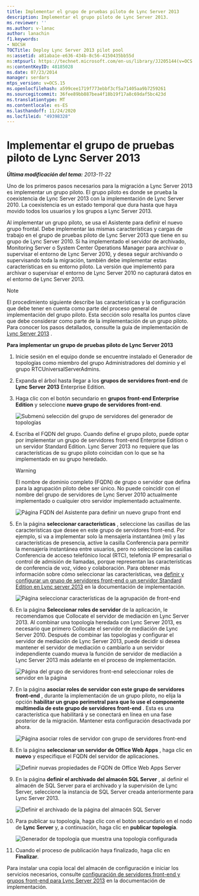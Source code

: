 ```yaml
---
title: Implementar el grupo de pruebas piloto de Lync Server 2013
description: Implementar el grupo piloto de Lync Server 2013.
ms.reviewer: ''
ms.author: v-lanac
author: lanachin
f1.keywords:
- NOCSH
TOCTitle: Deploy Lync Server 2013 pilot pool
ms:assetid: a81aba1e-e636-434b-8c56-4150435bb55d
ms:mtpsurl: https://technet.microsoft.com/en-us/library/JJ205144(v=OCS.15)
ms:contentKeyID: 48185028
ms.date: 07/23/2014
manager: serdars
mtps_version: v=OCS.15
ms.openlocfilehash: a599cee1719f773ebbf3cf5a71405aa9b7259261
ms.sourcegitcommit: 36fee89bb887bea4f18b19f17a8c69daf5bc423d
ms.translationtype: MT
ms.contentlocale: es-ES
ms.lasthandoff: 11/24/2020
ms.locfileid: "49398328"
---
```

# <a name="deploy-lync-server-2013-pilot-pool"></a>Implementar el grupo de pruebas piloto de Lync Server 2013

<div data-xmlns="http://www.w3.org/1999/xhtml">

<div class="topic" data-xmlns="http://www.w3.org/1999/xhtml" data-msxsl="urn:schemas-microsoft-com:xslt" data-cs="https://msdn.microsoft.com/">

<div data-asp="https://msdn2.microsoft.com/asp">



</div>

<div id="mainSection">

<div id="mainBody">

<span> </span>

_**Última modificación del tema:** 2013-11-22_

Uno de los primeros pasos necesarios para la migración a Lync Server 2013 es implementar un grupo piloto. El grupo piloto es donde se prueba la coexistencia de Lync Server 2013 con la implementación de Lync Server 2010. La coexistencia es un estado temporal que dura hasta que haya movido todos los usuarios y los grupos a Lync Server 2013.

Al implementar un grupo piloto, se usa el Asistente para definir el nuevo grupo frontal. Debe implementar las mismas características y cargas de trabajo en el grupo de pruebas piloto de Lync Server 2013 que tiene en su grupo de Lync Server 2010. Si ha implementado el servidor de archivado, Monitoring Server o System Center Operations Manager para archivar o supervisar el entorno de Lync Server 2010, y desea seguir archivando o supervisando toda la migración, también debe implementar estas características en su entorno piloto. La versión que implementó para archivar o supervisar el entorno de Lync Server 2010 no capturará datos en el entorno de Lync Server 2013.

<div>


> [!NOTE]  
> El procedimiento siguiente describe las características y la configuración que debe tener en cuenta como parte del proceso general de implementación del grupo piloto. Esta sección solo resalta los puntos clave que debe considerar como parte de la implementación de un grupo piloto. Para conocer los pasos detallados, consulte la guía de implementación de <A href="lync-server-2013-deploying-lync-server.md">Lync Server 2013</A> .



</div>

**Para implementar un grupo de pruebas piloto de Lync Server 2013**

1.  Inicie sesión en el equipo donde se encuentre instalado el Generador de topologías como miembro del grupo Administradores del dominio y el grupo RTCUniversalServerAdmins.

2.  Expanda el árbol hasta llegar a los **grupos de servidores front-end** de **Lync Server 2013** Enterprise Edition.

3.  Haga clic con el botón secundario en **grupos front-end Enterprise Edition** y seleccione **nuevo grupo de servidores front-end**.
    
    ![Submenú selección del grupo de servidores del generador de topologías](images/JJ205144.c2feed27-3418-42a6-a254-76e83607db9c(OCS.15).jpg "Submenú selección del grupo de servidores del generador de topologías")

4.  Escriba el FQDN del grupo. Cuando define el grupo piloto, puede optar por implementar un grupo de servidores front-end Enterprise Edition o un servidor Standard Edition. Lync Server 2013 no requiere que las características de su grupo piloto coincidan con lo que se ha implementado en su grupo heredado.
    
    <div>
    

    > [!WARNING]  
    > El nombre de dominio completo (FQDN) de grupo o servidor que defina para la agrupación piloto debe ser único. No puede coincidir con el nombre del grupo de servidores de Lync Server 2010 actualmente implementado o cualquier otro servidor implementado actualmente.

    
    </div>
    
    ![Página FQDN del Asistente para definir un nuevo grupo front end](images/JJ205144.c5fd138c-e75a-413a-827f-b1461c996d40(OCS.15).jpg "Página FQDN del Asistente para definir un nuevo grupo front end")

5.  En la página **seleccionar características** , seleccione las casillas de las características que desee en este grupo de servidores front-end. Por ejemplo, si va a implementar solo la mensajería instantánea (mi) y las características de presencia, active la casilla Conferencia para permitir la mensajería instantánea entre usuarios, pero no seleccione las casillas Conferencia de acceso telefónico local (RTC), telefonía IP empresarial o control de admisión de llamadas, porque representan las características de conferencia de voz, vídeo y colaboración. Para obtener más información sobre cómo seleccionar las características, vea [definir y configurar un grupo de servidores front-end o un servidor Standard Edition en Lync server 2013](lync-server-2013-define-and-configure-a-front-end-pool-or-standard-edition-server.md) en la documentación de implementación.
    
    ![Página seleccionar características de la agrupación de front-end](images/JJ204718.5c3f3ff9-6e17-4d66-9b13-3bd55b38246b(OCS.15).jpg "Página seleccionar características de la agrupación de front-end")

6.  En la página **Seleccionar roles de servidor** de la aplicación, le recomendamos que Collocate el servidor de mediación en Lync Server 2013. Al combinar una topología heredada con Lync Server 2013, es necesario que primero Collocate el servidor de mediación de Lync Server 2010. Después de combinar las topologías y configurar el servidor de mediación de Lync Server 2013, puede decidir si desea mantener el servidor de mediación o cambiarlo a un servidor independiente cuando mueva la función de servidor de mediación a Lync Server 2013 más adelante en el proceso de implementación.
    
    ![Página del grupo de servidores front-end seleccionar roles de servidor en la página](images/JJ204718.e00b7eba-010b-44ed-b0a6-6ab3e534fb8c(OCS.15).jpg "Página del grupo de servidores front-end seleccionar roles de servidor en la página")

7.  En la página **asociar roles de servidor con este grupo de servidores front-end** , durante la implementación de un grupo piloto, no elija la opción **habilitar un grupo perimetral para que lo use el componente multimedia de este grupo de servidores front-end** . Esta es una característica que habilitará y se conectará en línea en una fase posterior de la migración. Mantener esta configuración desactivada por ahora.
    
    ![Página asociar roles de servidor con grupo de servidores front-end](images/JJ204718.2d95a798-ad76-4dad-9392-ce41f4d938d1(OCS.15).jpg "Página asociar roles de servidor con grupo de servidores front-end")

8.  En la página **seleccionar un servidor de Office Web Apps** , haga clic en **nuevo** y especifique el FQDN del servidor de aplicaciones.
    
    ![Definir nuevas propiedades de FQDN de Office Web Apps Server](images/JJ204718.25c6b455-f1b8-4326-a569-6e338153d398(OCS.15).jpg "Definir nuevas propiedades de FQDN de Office Web Apps Server")

9.  En la página **definir el archivado del almacén SQL Server** , al definir el almacén de SQL Server para el archivado y la supervisión de Lync Server, seleccione la instancia de SQL Server creada anteriormente para Lync Server 2013.
    
    ![Definir el archivado de la página del almacén SQL Server](images/JJ204718.0f76f1dc-d0d7-42a0-aea3-400b8e1f35cd(OCS.15).jpg "Definir el archivado de la página del almacén SQL Server")

10. Para publicar su topología, haga clic con el botón secundario en el nodo de **Lync Server** y, a continuación, haga clic en **publicar topología**.
    
    ![Generador de topología que muestra una topología configurada](images/JJ205144.c3eafa20-159e-4355-a23d-9f72aeb26037(OCS.15).jpg "Generador de topología que muestra una topología configurada")

11. Cuando el proceso de publicación haya finalizado, haga clic en **Finalizar**.

Para instalar una copia local del almacén de configuración e iniciar los servicios necesarios, consulte [configuración de servidores front-end y grupos front-end para Lync Server 2013](lync-server-2013-setting-up-front-end-servers-and-front-end-pools.md) en la documentación de implementación.


</div>

<span> </span>

</div>

</div>

</div>

